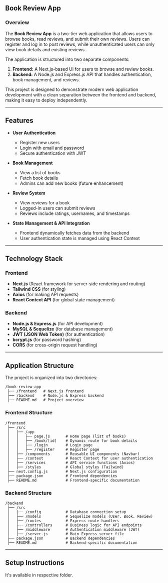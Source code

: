 ## **Book Review App**

### **Overview**
The **Book Review App** is a two-tier web application that allows users to browse books, read reviews, and submit their own reviews. Users can register and log in to post reviews, while unauthenticated users can only view book details and existing reviews.

The application is structured into two separate components:
1. **Frontend:** A Next.js-based UI for users to browse and review books.
2. **Backend:** A Node.js and Express.js API that handles authentication, book management, and reviews.

This project is designed to demonstrate modern web application development with a clean separation between the frontend and backend, making it easy to deploy independently.

---

## **Features**
- **User Authentication**  
  - Register new users  
  - Login with email and password  
  - Secure authentication with JWT  

- **Book Management**  
  - View a list of books  
  - Fetch book details  
  - Admins can add new books (future enhancement)  

- **Review System**  
  - View reviews for a book  
  - Logged-in users can submit reviews  
  - Reviews include ratings, usernames, and timestamps  

- **State Management & API Integration**  
  - Frontend dynamically fetches data from the backend  
  - User authentication state is managed using React Context  

---

## **Technology Stack**
### **Frontend**
- **Next.js** (React framework for server-side rendering and routing)
- **Tailwind CSS** (for styling)
- **Axios** (for making API requests)
- **React Context API** (for global state management)

### **Backend**
- **Node.js & Express.js** (for API development)
- **MySQL & Sequelize** (for database management)
- **JWT (JSON Web Token)** (for authentication)
- **bcrypt.js** (for password hashing)
- **CORS** (for cross-origin request handling)

---

## **Application Structure**
The project is organized into two directories:

```
/book-review-app
 ├── /frontend   # Next.js frontend
 ├── /backend    # Node.js & Express backend
 ├── README.md   # Project overview
```

### **Frontend Structure**
```
/frontend
 ├── /src
 │   ├── /app
 │   │   ├── page.js       # Home page (list of books)
 │   │   ├── /book/[id]    # Dynamic route for book details
 │   │   ├── /login        # Login page
 │   │   ├── /register     # Register page
 │   ├── /components       # Reusable UI components (Navbar)
 │   ├── /context          # React Context for user authentication
 │   ├── /services         # API service functions (Axios)
 │   ├── /styles           # Global styles (Tailwind)
 ├── next.config.js        # Next.js configuration
 ├── package.json          # Frontend dependencies
 ├── README.md             # Frontend-specific documentation
```

### **Backend Structure**
```
/backend
 ├── /src
 │   ├── /config           # Database connection setup
 │   ├── /models           # Sequelize models (User, Book, Review)
 │   ├── /routes           # Express route handlers
 │   ├── /controllers      # Business logic for API endpoints
 │   ├── /middleware       # Authentication middleware (JWT)
 │   ├── /server.js        # Main Express server file
 ├── package.json          # Backend dependencies
 ├── README.md             # Backend-specific documentation
```

---

## **Setup Instructions**

It's available in respective folder. 


